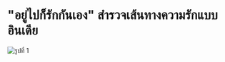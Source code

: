 # "อยู่ไปก็รักกันเอง" สำรวจเส้นทางความรักแบบอินเดีย
![รูปที่ 1](https://www.weddinglist.co.th/wp-content/uploads/2022/11/S__71680026.jpg?wsr)

